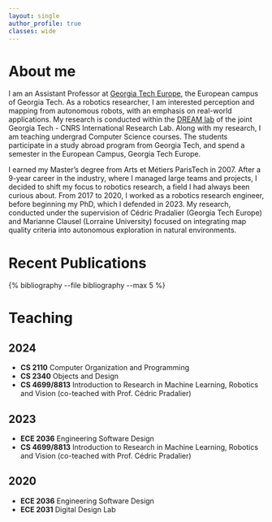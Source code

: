 ```yaml
---
layout: single
author_profile: true
classes: wide
---
```


# About me

I am an Assistant Professor at [Georgia Tech Europe](https://europe.gatech.edu/), the European campus of Georgia Tech.
As a robotics researcher, I am interested perception and mapping from autonomous robots, with an emphasis on real-world applications. My research is conducted within the [DREAM lab](https://dream.georgiatech-metz.fr) of the joint Georgia Tech - CNRS International Research Lab.
Along with my research, I am teaching undergrad Computer Science courses. The students participate in a study abroad program from Georgia Tech, and spend a semester in the European Campus, Georgia Tech Europe.

I earned my Master’s degree from Arts et Métiers ParisTech in 2007. After a 9-year career in the industry, where I managed large teams and projects, I decided to shift my focus to robotics research, a field I had always been curious about. From 2017 to 2020, I worked as a robotics research engineer, before beginning my PhD, which I defended in 2023. My research, conducted under the supervision of Cédric Pradalier (Georgia Tech Europe) and Marianne Clausel (Lorraine University) focused on integrating map quality criteria into autonomous exploration in natural environments.

# Recent Publications


{% bibliography --file bibliography --max 5 %}


# Teaching

## 2024
- **CS 2110** Computer Organization and Programming
- **CS 2340** Objects and Design
- **CS 4699/8813** Introduction to Research in Machine Learning, Robotics and Vision (co-teached with Prof. Cédric Pradalier)

## 2023
- **ECE 2036** Engineering Software Design
- **CS 4699/8813** Introduction to Research in Machine Learning, Robotics and Vision (co-teached with Prof. Cédric Pradalier)

## 2020
- **ECE 2036** Engineering Software Design
- **ECE 2031** Digital Design Lab
